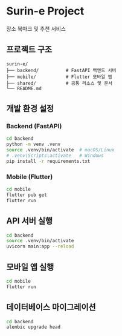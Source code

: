 # Surin-e Project

장소 북마크 및 추천 서비스

## 프로젝트 구조

```
surin-e/
├── backend/          # FastAPI 백엔드 서버
├── mobile/           # Flutter 모바일 앱
├── shared/           # 공통 리소스 및 문서
└── README.md
```

## 개발 환경 설정

### Backend (FastAPI)
```bash
cd backend
python -m venv .venv
source .venv/bin/activate  # macOS/Linux
# .venv\Scripts\activate   # Windows
pip install -r requirements.txt
```

### Mobile (Flutter)
```bash
cd mobile
flutter pub get
flutter run
```

## API 서버 실행
```bash
cd backend
source .venv/bin/activate
uvicorn main:app --reload
```

## 모바일 앱 실행
```bash
cd mobile
flutter run
```

## 데이터베이스 마이그레이션
```bash
cd backend
alembic upgrade head
```
